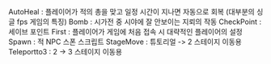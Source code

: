 AutoHeal : 플레이어가 적의 총을 맞고 일정 시간이 지나면 자동으로 회복 (대부분의 싱글 fps 게임의 특징)
Bomb : 시가전 중 시야에 잘 안보이는 지뢰의 작동
CheckPoint : 세이브 포인트
First : 플레이어가 게임에 처음 접속 시 대략적인 플레이어의 설정
Spawn : 적 NPC 스폰 스크립트
StageMove : 튜토리얼 -> 2 스테이지 이동용
Teleportto3 : 2 -> 3 스테이지 이동용